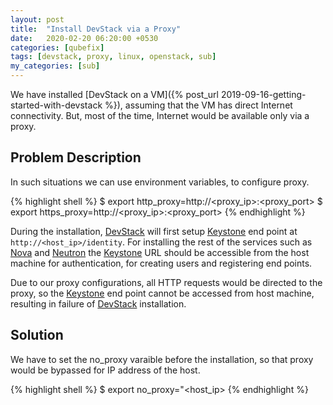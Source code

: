 ```yaml
---
layout: post
title:  "Install DevStack via a Proxy"
date:   2020-02-20 06:20:00 +0530
categories: [qubefix]
tags: [devstack, proxy, linux, openstack, sub]
my_categories: [sub]
---
```


We have installed [DevStack on a VM]({% post_url 2019-09-16-getting-started-with-devstack %}), assuming that the VM has direct Internet connectivity. But, most of the time, Internet would be available only via a proxy. 

## Problem Description

In such situations we can use environment variables, to configure proxy.

{% highlight shell %}
$ export http_proxy=http://<proxy_ip>:<proxy_port>
$ export https_proxy=http://<proxy_ip>:<proxy_port>
{% endhighlight %} 

During the installation, [DevStack] will first setup [Keystone] end point at `http://<host_ip>/identity`. For installing the rest of the services such as [Nova] and [Neutron] the [Keystone] URL should be accessible from the host machine for authentication, for creating users and registering end points.

Due to our proxy configurations, all HTTP requests would be directed to the proxy, so the [Keystone] end point cannot be accessed from host machine, resulting in failure of [DevStack] installation.

## Solution

We have to set the no_proxy varaible before the installation, so that proxy would be bypassed for IP address of the host.

{% highlight shell %}
$ export no_proxy="<host_ip>
{% endhighlight %} 

[DevStack]: https://docs.openstack.org/devstack/latest/
[Nova]: https://docs.openstack.org/nova/latest/
[Keystone]: https://docs.openstack.org/keystone/latest/
[Neutron]: https://docs.openstack.org/neutron/latest/

